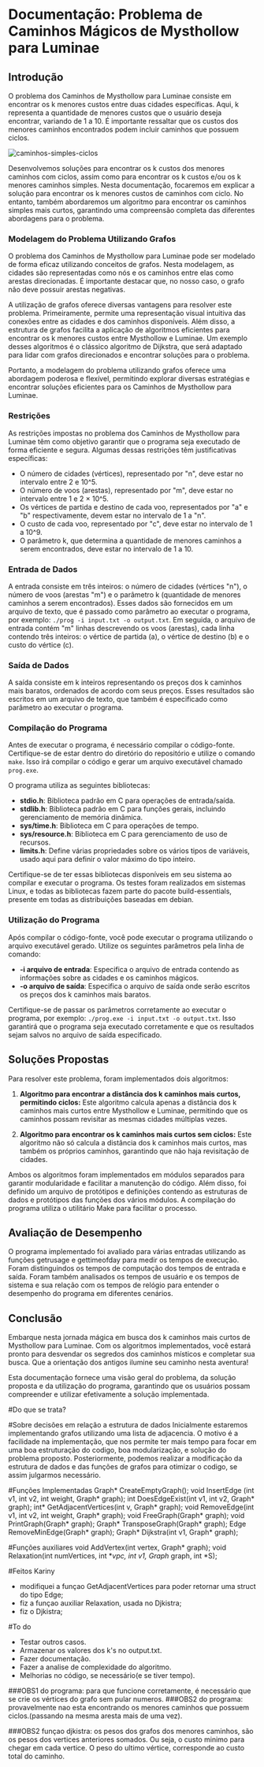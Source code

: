 # Documentação: Problema de Caminhos Mágicos de Mysthollow para Luminae

## Introdução

O problema dos Caminhos de Mysthollow para Luminae consiste em encontrar os k menores custos entre duas cidades específicas. Aqui, k representa a quantidade de menores custos que o usuário deseja encontrar, variando de 1 a 10. É importante ressaltar que os custos dos menores caminhos encontrados podem incluir caminhos que possuem ciclos.

![caminhos-simples-ciclos](https://github.com/KarinyxD/TP_AEDS/assets/121648163/3ee82b7b-46f3-49ba-8183-c5c0d357abdc)

Desenvolvemos soluções para encontrar os k custos dos menores caminhos com ciclos, assim como para encontrar os k custos e/ou os k menores caminhos simples. Nesta documentação, focaremos em explicar a solução para encontrar os k menores custos de caminhos com ciclo. No entanto, também abordaremos um algoritmo para encontrar os caminhos simples mais curtos, garantindo uma compreensão completa das diferentes abordagens para o problema.

### Modelagem do Problema Utilizando Grafos

O problema dos Caminhos de Mysthollow para Luminae pode ser modelado de forma eficaz utilizando conceitos de grafos. Nesta modelagem, as cidades são representadas como nós e os caminhos entre elas como arestas direcionadas. É importante destacar que, no nosso caso, o grafo não deve possuir arestas negativas.

A utilização de grafos oferece diversas vantagens para resolver este problema. Primeiramente, permite uma representação visual intuitiva das conexões entre as cidades e dos caminhos disponíveis. Além disso, a estrutura de grafos facilita a aplicação de algoritmos eficientes para encontrar os k menores custos entre Mysthollow e Luminae. Um exemplo desses algoritmos é o clássico algoritmo de Dijkstra, que será adaptado para lidar com grafos direcionados e encontrar soluções para o problema.

Portanto, a modelagem do problema utilizando grafos oferece uma abordagem poderosa e flexível, permitindo explorar diversas estratégias e encontrar soluções eficientes para os Caminhos de Mysthollow para Luminae.
### Restrições

As restrições impostas no problema dos Caminhos de Mysthollow para Luminae têm como objetivo garantir que o programa seja executado de forma eficiente e segura. Algumas dessas restrições têm justificativas específicas:

- O número de cidades (vértices), representado por "n", deve estar no intervalo entre 2 e 10^5.
- O número de voos (arestas), representado por "m", deve estar no intervalo entre 1 e 2 × 10^5.
- Os vértices de partida e destino de cada voo, representados por "a" e "b" respectivamente, devem estar no intervalo de 1 a "n".
- O custo de cada voo, representado por "c", deve estar no intervalo de 1 a 10^9.
- O parâmetro k, que determina a quantidade de menores caminhos a serem encontrados, deve estar no intervalo de 1 a 10.
### Entrada de Dados

A entrada consiste em três inteiros: o número de cidades (vértices "n"), o número de voos (arestas "m") e o parâmetro k (quantidade de menores caminhos a serem encontrados). Esses dados são fornecidos em um arquivo de texto, que é passado como parâmetro ao executar o programa, por exemplo: `./prog -i input.txt -o output.txt`. Em seguida, o arquivo de entrada contém "m" linhas descrevendo os voos (arestas), cada linha contendo três inteiros: o vértice de partida (a), o vértice de destino (b) e o custo do vértice (c).

### Saída de Dados

A saída consiste em k inteiros representando os preços dos k caminhos mais baratos, ordenados de acordo com seus preços. Esses resultados são escritos em um arquivo de texto, que também é especificado como parâmetro ao executar o programa.

### Compilação do Programa

Antes de executar o programa, é necessário compilar o código-fonte. Certifique-se de estar dentro do diretório do repositório e utilize o comando `make`. Isso irá compilar o código e gerar um arquivo executável chamado `prog.exe`.

O programa utiliza as seguintes bibliotecas:

- **stdio.h**: Biblioteca padrão em C para operações de entrada/saída.
- **stdlib.h**: Biblioteca padrão em C para funções gerais, incluindo gerenciamento de memória dinâmica.
- **sys/time.h**: Biblioteca em C para operações de tempo.
- **sys/resource.h**: Biblioteca em C para gerenciamento de uso de recursos.
- **limits.h**: Define várias propriedades sobre os vários tipos de variáveis, usado aqui para definir o valor máximo do tipo inteiro.

Certifique-se de ter essas bibliotecas disponíveis em seu sistema ao compilar e executar o programa. Os testes foram realizados em sistemas Linux, e todas as bibliotecas fazem parte do pacote build-essentials, presente em todas as distribuições baseadas em debian.

### Utilização do Programa

Após compilar o código-fonte, você pode executar o programa utilizando o arquivo executável gerado. Utilize os seguintes parâmetros pela linha de comando:

- **-i arquivo de entrada**: Especifica o arquivo de entrada contendo as informações sobre as cidades e os caminhos mágicos.
- **-o arquivo de saída**: Especifica o arquivo de saída onde serão escritos os preços dos k caminhos mais baratos.

Certifique-se de passar os parâmetros corretamente ao executar o programa, por exemplo: `./prog.exe -i input.txt -o output.txt`. Isso garantirá que o programa seja executado corretamente e que os resultados sejam salvos no arquivo de saída especificado.
## Soluções Propostas

Para resolver este problema, foram implementados dois algoritmos:

1. **Algoritmo para encontrar a distância dos k caminhos mais curtos, permitindo ciclos:** Este algoritmo calcula apenas a distância dos k caminhos mais curtos entre Mysthollow e Luminae, permitindo que os caminhos possam revisitar as mesmas cidades múltiplas vezes.
    
2. **Algoritmo para encontrar os k caminhos mais curtos sem ciclos:** Este algoritmo não só calcula a distância dos k caminhos mais curtos, mas também os próprios caminhos, garantindo que não haja revisitação de cidades.
    

Ambos os algoritmos foram implementados em módulos separados para garantir modularidade e facilitar a manutenção do código. Além disso, foi definido um arquivo de protótipos e definições contendo as estruturas de dados e protótipos das funções dos vários módulos. A compilação do programa utiliza o utilitário Make para facilitar o processo.

### 
## Avaliação de Desempenho

O programa implementado foi avaliado para várias entradas utilizando as funções getrusage e gettimeofday para medir os tempos de execução. Foram distinguindos os tempos de computação dos tempos de entrada e saída. Foram também analisados os tempos de usuário e os tempos de sistema e sua relação com os tempos de relógio para entender o desempenho do programa em diferentes cenários.

## Conclusão

Embarque nesta jornada mágica em busca dos k caminhos mais curtos de Mysthollow para Luminae. Com os algoritmos implementados, você estará pronto para desvendar os segredos dos caminhos místicos e completar sua busca. Que a orientação dos antigos ilumine seu caminho nesta aventura!

Esta documentação fornece uma visão geral do problema, da solução proposta e da utilização do programa, garantindo que os usuários possam compreender e utilizar efetivamente a solução implementada.



#Do que se trata?

#Sobre decisões em relação a estrutura de dados
Inicialmente estaremos implementando grafos utilizando uma lista de adjacencia. O motivo é a facilidade na implementação, que nos permite ter mais tempo para focar em uma boa estruturação do codigo, boa modularização, e solução do problema proposto. Posteriormente, podemos realizar a modificação da estrutura de dados e das funções de grafos para otimizar o codigo, se assim julgarmos necessário.

#Funções Implementadas
Graph* CreateEmptyGraph();
void InsertEdge (int v1, int v2, int weight, Graph* graph);
int DoesEdgeExist(int v1, int v2, Graph* graph);
int* GetAdjacentVertices(int v, Graph* graph);
void RemoveEdge(int v1, int v2, int weight, Graph* graph);
void FreeGraph(Graph* graph);
void PrintGraph(Graph* graph);
Graph* TransposeGraph(Graph* graph);
Edge RemoveMinEdge(Graph* graph);
Graph* Dijkstra(int v1, Graph* graph);

#Funções auxiliares
void AddVertex(int vertex, Graph* graph);
void Relaxation(int numVertices, int **vpc, int v1, Graph* graph, int *S);

#Feitos Kariny
- modifiquei a funçao GetAdjacentVertices para poder retornar uma struct do tipo Edge;
- fiz a funçao auxiliar Relaxation, usada no Djkistra;
- fiz o Djkistra;


#To do
- Testar outros casos.
- Armazenar os valores dos k's no output.txt.
- Fazer documentação.
- Fazer a analise de complexidade do algoritmo.
- Melhorias no código, se necessário(e se tiver tempo).

###OBS1 do programa: para que funcione corretamente, é necessário que se crie os vértices do grafo sem pular numeros.
###OBS2 do programa: provavelmente nao esta encontrando os menores caminhos que possuem ciclos.(passando na mesma aresta mais de uma vez).

###OBS2 funçao djkistra: os pesos dos grafos dos menores caminhos, são os pesos dos vertices anteriores somados. 
Ou seja, o custo minimo para chegar em cada vertice.
O peso do ultimo vértice, corresponde ao custo total do caminho.